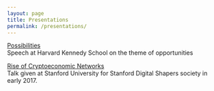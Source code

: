 ```yaml
---
layout: page
title: Presentations
permalink: /presentations/
---
```


[Possibilities](/possibilities)
<br>
Speech at Harvard Kennedy School on the theme of opportunities

[Rise of Cryptoeconomic Networks](/stanfordshapers) 
<br>
Talk given at Stanford University for Stanford Digital Shapers society in early 2017.


